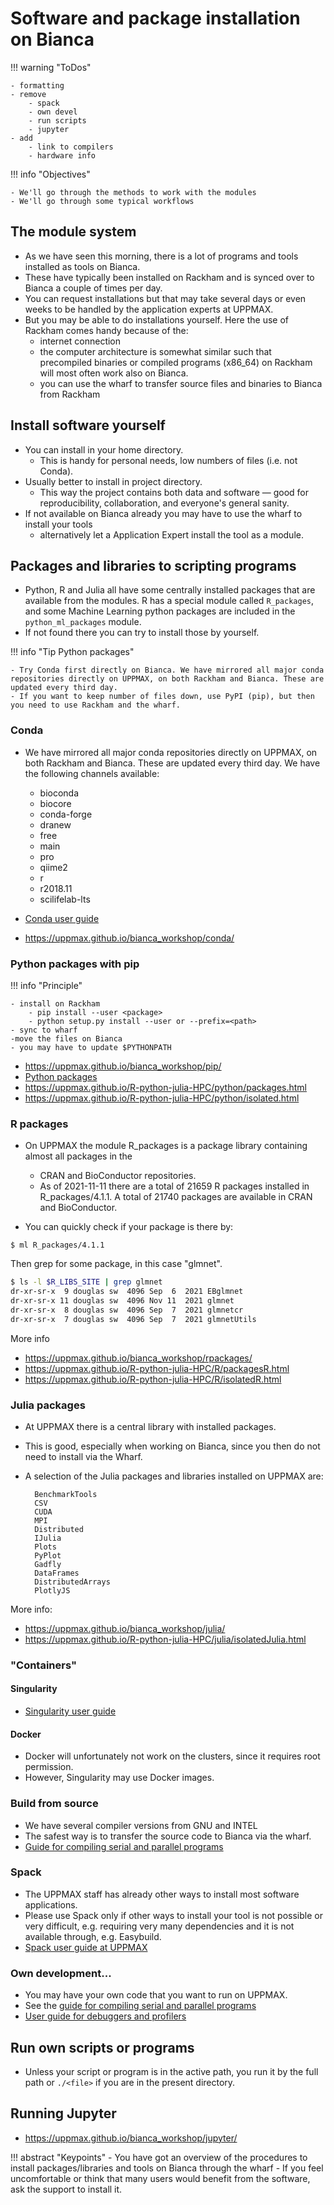# Software and package installation on Bianca


!!! warning "ToDos"

    - formatting
    - remove
        - spack
        - own devel
        - run scripts
        - jupyter
    - add
        - link to compilers
        - hardware info
    
  
    
    


!!! info "Objectives" 

    - We'll go through the methods to work with the modules
    - We'll go through some typical workflows   

## The module system

- As we have seen this morning, there is a lot of programs and tools installed as tools on Bianca.
- These have typically been installed on Rackham and is synced over to Bianca a couple of times per day.
- You can request installations but that may take several days or even weeks to be handled by the application experts at UPPMAX.
- But you may be able to do installations yourself. Here the use of Rackham comes handy because of the:
  - internet connection
  - the computer architecture is somewhat similar such that precompiled binaries or compiled programs (x86_64) on Rackham will most often work also on Bianca.
  - you can use the wharf to transfer source files and binaries to Bianca from Rackham

## Install software yourself
- You can install in your home directory.
    - This is handy for personal needs, low numbers of files (i.e. not Conda).
- Usually better to install in project directory.
    - This way the project contains both data and software — good for reproducibility, collaboration, and everyone's general sanity.
- If not available on Bianca already you may have to use the wharf to install your tools
    - alternatively let a Application Expert install the tool as a module.



## Packages and libraries to scripting programs

- Python, R and Julia all have some centrally installed packages that are available from the modules. R has a special module called ``R_packages``, and some Machine Learning python packages are included in the ``python_ml_packages`` module.
- If not found there you can try to install those by yourself.


!!! info "Tip Python packages"

    - Try Conda first directly on Bianca. We have mirrored all major conda repositories directly on UPPMAX, on both Rackham and Bianca. These are updated every third day.
    - If you want to keep number of files down, use PyPI (pip), but then you need to use Rackham and the wharf.

### Conda

- We have mirrored all major conda repositories directly on UPPMAX, on both Rackham and Bianca. These are updated every third day.
    We have the following channels available:
    
    - bioconda
    - biocore
    - conda-forge
    - dranew
    - free
    - main
    - pro
    - qiime2
    - r
    - r2018.11
    - scilifelab-lts


- [Conda user guide](https://www.uppmax.uu.se/support/user-guides/conda-user-guide/)
- https://uppmax.github.io/bianca_workshop/conda/



### Python packages with pip

!!! info "Principle"

    - install on Rackham
        - pip install --user <package>
        - python setup.py install --user or --prefix=<path>
    - sync to wharf
    -move the files on Bianca
    - you may have to update $PYTHONPATH
        
- https://uppmax.github.io/bianca_workshop/pip/
- [Python packages](https://uppmax.uu.se/support/user-guides/python-user-guide/)
- https://uppmax.github.io/R-python-julia-HPC/python/packages.html
- https://uppmax.github.io/R-python-julia-HPC/python/isolated.html


### R packages

- On UPPMAX the module R_packages is a package library containing almost all packages in the
  - CRAN and BioConductor repositories. 
  - As of 2021-11-11 there are a total of 21659 R packages installed in R_packages/4.1.1. A total of 21740 packages are available in CRAN and BioConductor.

- You can quickly check if your package is there by:

``$ ml R_packages/4.1.1``

Then grep for some package, in this case "glmnet".

```bash
$ ls -l $R_LIBS_SITE | grep glmnet
dr-xr-sr-x  9 douglas sw  4096 Sep  6  2021 EBglmnet
dr-xr-sr-x 11 douglas sw  4096 Nov 11  2021 glmnet
dr-xr-sr-x  8 douglas sw  4096 Sep  7  2021 glmnetcr
dr-xr-sr-x  7 douglas sw  4096 Sep  7  2021 glmnetUtils
```

More info
- https://uppmax.github.io/bianca_workshop/rpackages/
- https://uppmax.github.io/R-python-julia-HPC/R/packagesR.html
- https://uppmax.github.io/R-python-julia-HPC/R/isolatedR.html

### Julia packages

- At UPPMAX there is a central library with installed packages.
- This is good, especially when working on Bianca, since you then do not need to install via the Wharf.
- A selection of the Julia packages and libraries installed on UPPMAX are:

        BenchmarkTools
        CSV
        CUDA
        MPI
        Distributed
        IJulia
        Plots
        PyPlot
        Gadfly
        DataFrames
        DistributedArrays
        PlotlyJS

More info:
- https://uppmax.github.io/bianca_workshop/julia/
- https://uppmax.github.io/R-python-julia-HPC/julia/isolatedJulia.html

### "Containers"
#### Singularity
- [Singularity user guide](https://www.uppmax.uu.se/support/user-guides/singularity-user-guide/)

#### Docker
- Docker will unfortunately not work on the clusters, since it requires root permission.
- However, Singularity may use Docker images.

### Build from source
- We have several compiler versions from GNU and INTEL
- The safest way is to transfer the source code to Bianca via the wharf.
- [Guide for compiling serial and parallel programs](https://www.uppmax.uu.se/support/user-guides/mpi-and-openmp-user-guide/)
    
### Spack
- The UPPMAX staff has already other ways to install most software applications. 
- Please use Spack only if other ways to install your tool is not possible or very difficult, e.g. requiring very many dependencies and it is not available through, e.g. Easybuild.
- [Spack user guide at UPPMAX](https://www.uppmax.uu.se/support/user-guides/spack-on-uppmax/)

### Own development...
- You may have your own code that you want to run on UPPMAX.
- See the [guide for compiling serial and parallel programs](https://www.uppmax.uu.se/support/user-guides/mpi-and-openmp-user-guide/)
- [User guide for debuggers and profilers](https://www.uppmax.uu.se/support/user-guides/debuggers-and-profiling-tools/)

## Run own scripts or programs
- Unless your script or program is in the active path, you run it by the full path or `./<file>` if you are in the present directory.

## Running Jupyter
- https://uppmax.github.io/bianca_workshop/jupyter/

!!! abstract "Keypoints"
    - You have got an overview of the procedures to install packages/libraries and tools on Bianca through the wharf
    - If you feel uncomfortable or think that many users would benefit from the software, ask the support to install it.
